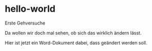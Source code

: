 # hello-world
Erste Gehversuche

Da wollen wir doch mal sehen, ob sich das wirklich ändern lässt.

Hier ist jetzt ein Word-Dokument dabei, dass geändert werden soll.
